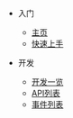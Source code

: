 * 入门

  * [主页](/)
  * [快速上手](/getStarted)

* 开发
  * [开发一览](/coding/)
  * [API列表](/api)
  * [事件列表](/event)